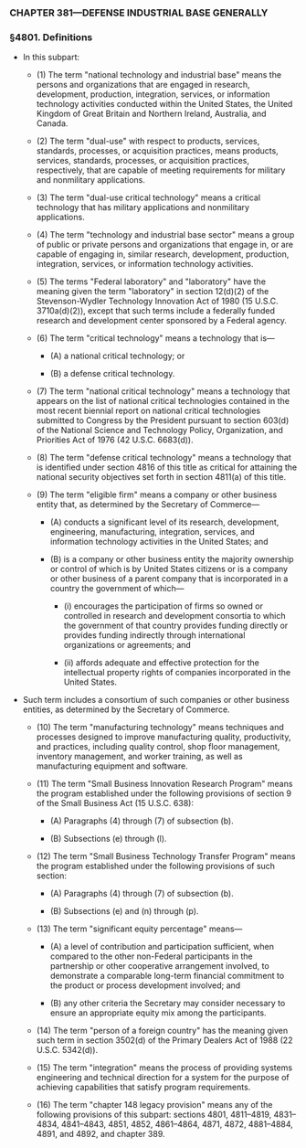 ### **CHAPTER 381—DEFENSE INDUSTRIAL BASE GENERALLY**

### §4801. Definitions
* In this subpart:

  * (1) The term "national technology and industrial base" means the persons and organizations that are engaged in research, development, production, integration, services, or information technology activities conducted within the United States, the United Kingdom of Great Britain and Northern Ireland, Australia, and Canada.

  * (2) The term "dual-use" with respect to products, services, standards, processes, or acquisition practices, means products, services, standards, processes, or acquisition practices, respectively, that are capable of meeting requirements for military and nonmilitary applications.

  * (3) The term "dual-use critical technology" means a critical technology that has military applications and nonmilitary applications.

  * (4) The term "technology and industrial base sector" means a group of public or private persons and organizations that engage in, or are capable of engaging in, similar research, development, production, integration, services, or information technology activities.

  * (5) The terms "Federal laboratory" and "laboratory" have the meaning given the term "laboratory" in section 12(d)(2) of the Stevenson-Wydler Technology Innovation Act of 1980 (15 U.S.C. 3710a(d)(2)), except that such terms include a federally funded research and development center sponsored by a Federal agency.

  * (6) The term "critical technology" means a technology that is—

    * (A) a national critical technology; or

    * (B) a defense critical technology.


  * (7) The term "national critical technology" means a technology that appears on the list of national critical technologies contained in the most recent biennial report on national critical technologies submitted to Congress by the President pursuant to section 603(d) of the National Science and Technology Policy, Organization, and Priorities Act of 1976 (42 U.S.C. 6683(d)).

  * (8) The term "defense critical technology" means a technology that is identified under section 4816 of this title as critical for attaining the national security objectives set forth in section 4811(a) of this title.

  * (9) The term "eligible firm" means a company or other business entity that, as determined by the Secretary of Commerce—

    * (A) conducts a significant level of its research, development, engineering, manufacturing, integration, services, and information technology activities in the United States; and

    * (B) is a company or other business entity the majority ownership or control of which is by United States citizens or is a company or other business of a parent company that is incorporated in a country the government of which—

      * (i) encourages the participation of firms so owned or controlled in research and development consortia to which the government of that country provides funding directly or provides funding indirectly through international organizations or agreements; and

      * (ii) affords adequate and effective protection for the intellectual property rights of companies incorporated in the United States.


* Such term includes a consortium of such companies or other business entities, as determined by the Secretary of Commerce.

  * (10) The term "manufacturing technology" means techniques and processes designed to improve manufacturing quality, productivity, and practices, including quality control, shop floor management, inventory management, and worker training, as well as manufacturing equipment and software.

  * (11) The term "Small Business Innovation Research Program" means the program established under the following provisions of section 9 of the Small Business Act (15 U.S.C. 638):

    * (A) Paragraphs (4) through (7) of subsection (b).

    * (B) Subsections (e) through (l).


  * (12) The term "Small Business Technology Transfer Program" means the program established under the following provisions of such section:

    * (A) Paragraphs (4) through (7) of subsection (b).

    * (B) Subsections (e) and (n) through (p).


  * (13) The term "significant equity percentage" means—

    * (A) a level of contribution and participation sufficient, when compared to the other non-Federal participants in the partnership or other cooperative arrangement involved, to demonstrate a comparable long-term financial commitment to the product or process development involved; and

    * (B) any other criteria the Secretary may consider necessary to ensure an appropriate equity mix among the participants.


  * (14) The term "person of a foreign country" has the meaning given such term in section 3502(d) of the Primary Dealers Act of 1988 (22 U.S.C. 5342(d)).

  * (15) The term "integration" means the process of providing systems engineering and technical direction for a system for the purpose of achieving capabilities that satisfy program requirements.

  * (16) The term "chapter 148 legacy provision" means any of the following provisions of this subpart: sections 4801, 4811–4819, 4831–4834, 4841–4843, 4851, 4852, 4861–4864, 4871, 4872, 4881–4884, 4891, and 4892, and chapter 389.